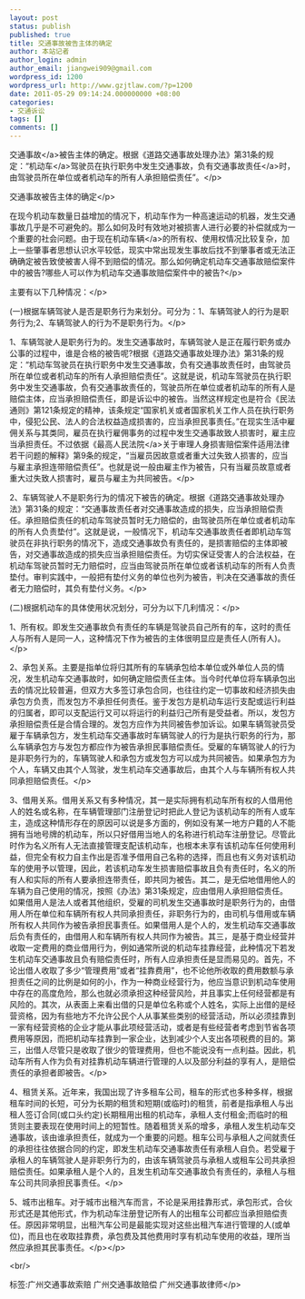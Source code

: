 ```yaml
---
layout: post
status: publish
published: true
title: 交通事故被告主体的确定
author: 本站记者
author_login: admin
author_email: jiangwei909@gmail.com
wordpress_id: 1200
wordpress_url: http://www.gzjtlaw.com/?p=1200
date: 2011-05-29 09:14:24.000000000 +08:00
categories:
- 交通诉讼
tags: []
comments: []
---
```

<p><p><a>交通事故<&#47;a>被告主体的确定。根据《道路交通事故处理办法》第31条的规定：&ldquo;<a>机动车<&#47;a>驾驶员在执行职务中发生交通事故，负有<a>交通事故责任<&#47;a>时，由驾驶员所在单位或者机动车的所有人承担赔偿责任&rdquo;。<&#47;p><p>交通事故被告主体的确定<&#47;p><p>在现今机动车数量日益增加的情况下，机动车作为一种高速运动的机器，发生交通事故几乎是不可避免的。那么如何及时有效地对被损害人进行必要的补偿就成为一个重要的社会问题。由于现在机动<a>车辆<&#47;a>的所有权、使用权情况比较复杂，加上一些肇事者思想认识水平较低，现实中常出现发生事故后找不到肇事者或无法正确确定被告致使被害人得不到赔偿的情况。那么如何确定机动车交通事故赔偿案件中的被告?哪些人可以作为机动车交通事故赔偿案件中的被告?<&#47;p><p>主要有以下几种情况：<&#47;p><p>(一)根据车辆驾驶人是否是职务行为来划分。可分为：1、车辆驾驶人的行为是职务行为;2、车辆驾驶人的行为不是职务行为。<&#47;p><p>1、车辆驾驶人是职务行为的。发生交通事故时，车辆驾驶人是正在履行职务或办公事的过程中，谁是合格的被告呢?根据《道路交通事故处理办法》第31条的规定：&ldquo;机动车驾驶员在执行职务中发生交通事故，负有交通事故责任时，由驾驶员所在单位或者机动车的所有人承担赔偿责任&rdquo;。这就是说，机动车驾驶员在执行职务中发生交通事故，负有交通事故责任的，驾驶员所在单位或者机动车的所有人是赔偿主体，应当承担赔偿责任，即是诉讼中的被告。当然这样规定也是符合《民法通则》第121条规定的精神，该条规定&ldquo;国家机关或者国家机关工作人员在执行职务中，侵犯公民、法人的合法权益造成损害的，应当承担民事责任。&rdquo;在现实生活中雇佣关系与其类同，雇员在执行雇佣事务的过程中发生交通事故致人损害时，雇主应当承担责任。不过依据《最高<a>人民法院<&#47;a>关于审理人身损害赔偿案件适用法律若干问题的解释》第9条的规定，&ldquo;当雇员因故意或者重大过失致人损害的，应当与雇主承担连带赔偿责任&rdquo;。也就是说一般由雇主作为被告，只有当雇员故意或者重大过失致人损害时，雇员与雇主为共同被告。<&#47;p><p>2、车辆驾驶人不是职务行为的情况下被告的确定。根据《道路交通事故处理办法》第31条的规定：&ldquo;交通事故责任者对交通事故造成的损失，应当承担赔偿责任。承担赔偿责任的机动车驾驶员暂时无力赔偿的，由驾驶员所在单位或者机动车的所有人负责垫付&rdquo;。这就是说，一般情况下，机动车交通事故责任者即机动车驾驶员在非执行职务的情况下，造成交通事故负有责任的，是损害赔偿的主体即被告，对交通事故造成的损失应当承担赔偿责任。为切实保证受害人的合法权益，在机动车驾驶员暂时无力赔偿时，应当由驾驶员所在单位或者该机动车的所有人负责垫付。审判实践中，一般把有垫付义务的单位也列为被告，判决在交通事故的责任者无力赔偿时，其负有垫付义务。<&#47;p><p>(二)根据机动车的具体使用状况划分，可分为以下几利情况：<&#47;p><p>1、所有权。即发生交通事故负有责任的车辆是驾驶员自己所有的车，这时的责任人与所有人是同一人，这种情况下作为被告的主体很明显应是责任人(所有人)。<&#47;p><p>2、承包关系。主要是指单位将归其所有的车辆承包给本单位或外单位人员的情况，发生机动车交通事故时，如何确定赔偿责任主体。当今时代单位将车辆承包出去的情况比较普遍，但双方大多签订承包合同，也往往约定一切事故和经济损失由承包方负责，而发包方不承担任何责任。鉴于发包方是机动车运行支配或运行利益的归属者，即可以支配运行又可以将运行的利益归己所有是受益者。所以，发包方承担赔偿责任是合情合理的。发包方应作为共同被告参加诉讼。如果车辆驾驶员受雇于车辆承包方，发生机动车交通事故时车辆驾驶人的行为是执行职务的行为，那么车辆承包方与发包方都应作为被告承担民事赔偿责任。受雇的车辆驾驶人的行为是非职务行为的，车辆驾驶人和承包方或发包方可以成为共同被告。如果承包方为个人，车辆又由其个人驾驶，发生机动车交通事故后，由其个人与车辆所有权人共同承担赔偿责任。<&#47;p><p>3、借用关系。借用关系又有多种情况，其一是实际拥有机动车所有权的人借用他人的姓名或名称，在车辆管理部门注册登记时把此人登记为该机动车的所有人或车主，造成这种情形存在的原因可以说是多方面的，例如没有某一地方户籍的人不能拥有当地号牌的机动车，所以只好借用当地人的名称进行机动车注册登记。尽管此时作为名义所有人无法直接管理支配该机动车，也根本未享有该机动车任何使用利益，但完全有权力自主作出是否准予借用自己名称的选择，而且也有义务对该机动车的使用予以管理，因此，若该机动车发生损害赔偿事故且负有责任时，名义的所有人和实际的所有人要承担连带责任，即共同为被告。其二，是无偿地借用他人的车辆为自己使用的情况，按照《办法》第31条规定，应由借用人承担赔偿责任。如果借用人是法人或者其他组织，受雇的司机发生交通事故时是职务行为的，由借用人所在单位和车辆所有权人共同承担责任，非职务行为的，由司机与借用或车辆所有权人共同作为被告承担民事责任。如果借用人是个人的，发生机动车交通事故后负有责任的，由借用人和车辆所有权人共同作为被告。其三，是基于商业经营并收取一定费用的商业借用行为，例如通常所说的机动车挂靠经营，此种情况下若发生机动车交通事故且负有赔偿责任时，所有人应承担责任是显而易见的。首先，不论出借人收取了多少&ldquo;管理费用&rdquo;或者&ldquo;挂靠费用&rdquo;，也不论他所收取的费用数额与承担责任之间的比例是如何的小，作为一种商业经营行为，他应当意识到机动车使用中存在的高度危险，那么也就必须承担这种经营风险，并且事实上任何经营都是有风险的。其次，从表面上来看出借的只是单位名称或个人姓名，实际上出借的是经营资格，因为有些地方不允许公民个人从事某些类别的经营活动，所以必须挂靠到一家有经营资格的企业才能从事此项经营活动，或者是有些经营者考虑到节省各项费用等原因，而把机动车挂靠到一家企业，达到减少个人支出各项税费的目的。第三，出借人尽管只是收取了很少的管理费用，但也不能说没有一点利益。因此，机动车所有人作为负有对挂靠机动车辆进行管理的人以及部分利益的享有人，是赔偿责任的承担者即被告。<&#47;p><p>4、租赁关系。近年来，我国出现了许多租车公司，租车的形式也多种多样，根据租车时间的长短，可分为长期的租赁和短期(或临时)的租赁，前者是指承租人与出租人签订合同(或口头约定)长期租用出租的机动车，承租人支付租金;而临时的租赁则主要表现在使用时间上的短暂性。随着租赁关系的增多，承租人发生机动车交通事故，该由谁承担责任，就成为一个重要的问题。租车公司与承租人之间就责任的承担往往依据合同的约定，即发生机动车交通事故责任有承租人自负。若受雇于承租人的车辆驾驶人是非职务行为的，由该车辆驾驶员与承租人或租车公司共承担赔偿责任。如果承租人是个人的，且发生机动车交通事故负有责任的，承租人与租车公司共同承担民事责任。<&#47;p><p>5、城市出租车。对于城市出租汽车而言，不论是采用挂靠形式，承包形式，合伙形式还是其他形式，作为机动车注册登记所有人的出租车公司都应当承担赔偿责任。原因非常明显，出租汽车公司是最能实现对这些出租汽车进行管理的人(或单位)，而且也在收取挂靠费，承包费及其他费用时享有机动车使用的收益，理所当然应承担其民事责任。<&#47;p><&#47;p><br&#47;><p>标签:广州交通事故索赔 广州交通事故赔偿 广州交通事故律师<&#47;p>
